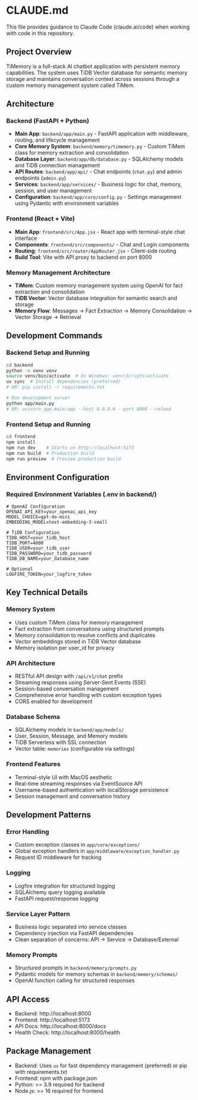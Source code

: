 # CLAUDE.md

This file provides guidance to Claude Code (claude.ai/code) when working with code in this repository.

## Project Overview

TiMemory is a full-stack AI chatbot application with persistent memory capabilities. The system uses TiDB Vector database for semantic memory storage and maintains conversation context across sessions through a custom memory management system called TiMem.

## Architecture

### Backend (FastAPI + Python)
- **Main App**: `backend/app/main.py` - FastAPI application with middleware, routing, and lifecycle management
- **Core Memory System**: `backend/memory/timemory.py` - Custom TiMem class for memory extraction and consolidation
- **Database Layer**: `backend/app/db/database.py` - SQLAlchemy models and TiDB connection management
- **API Routes**: `backend/app/api/` - Chat endpoints (`chat.py`) and admin endpoints (`admin.py`)
- **Services**: `backend/app/services/` - Business logic for chat, memory, session, and user management
- **Configuration**: `backend/app/core/config.py` - Settings management using Pydantic with environment variables

### Frontend (React + Vite)
- **Main App**: `frontend/src/App.jsx` - React app with terminal-style chat interface
- **Components**: `frontend/src/components/` - Chat and Login components
- **Routing**: `frontend/src/router/AppRouter.jsx` - Client-side routing
- **Build Tool**: Vite with API proxy to backend on port 8000

### Memory Management Architecture
- **TiMem**: Custom memory management system using OpenAI for fact extraction and consolidation
- **TiDB Vector**: Vector database integration for semantic search and storage
- **Memory Flow**: Messages → Fact Extraction → Memory Consolidation → Vector Storage → Retrieval

## Development Commands

### Backend Setup and Running
```bash
cd backend
python -m venv venv
source venv/bin/activate  # On Windows: venv\Scripts\activate
uv sync  # Install dependencies (preferred)
# OR: pip install -r requirements.txt

# Run development server
python app/main.py
# OR: uvicorn app.main:app --host 0.0.0.0 --port 8000 --reload
```

### Frontend Setup and Running
```bash
cd frontend
npm install
npm run dev    # Starts on http://localhost:5173
npm run build  # Production build
npm run preview  # Preview production build
```

## Environment Configuration

### Required Environment Variables (.env in backend/)
```env
# OpenAI Configuration
OPENAI_API_KEY=your_openai_api_key
MODEL_CHOICE=gpt-4o-mini
EMBEDDING_MODEL=text-embedding-3-small

# TiDB Configuration  
TIDB_HOST=your_tidb_host
TIDB_PORT=4000
TIDB_USER=your_tidb_user
TIDB_PASSWORD=your_tidb_password
TIDB_DB_NAME=your_database_name

# Optional
LOGFIRE_TOKEN=your_logfire_token
```

## Key Technical Details

### Memory System
- Uses custom TiMem class for memory management
- Fact extraction from conversations using structured prompts
- Memory consolidation to resolve conflicts and duplicates
- Vector embeddings stored in TiDB Vector database
- Memory isolation per user_id for privacy

### API Architecture
- RESTful API design with `/api/v1/chat` prefix
- Streaming responses using Server-Sent Events (SSE)
- Session-based conversation management
- Comprehensive error handling with custom exception types
- CORS enabled for development

### Database Schema
- SQLAlchemy models in `backend/app/models/`
- User, Session, Message, and Memory models
- TiDB Serverless with SSL connection
- Vector table: `memories` (configurable via settings)

### Frontend Features
- Terminal-style UI with MacOS aesthetic
- Real-time streaming responses via EventSource API
- Username-based authentication with localStorage persistence
- Session management and conversation history

## Development Patterns

### Error Handling
- Custom exception classes in `app/core/exceptions/`
- Global exception handlers in `app/middleware/exception_handler.py`
- Request ID middleware for tracking

### Logging
- Logfire integration for structured logging
- SQLAlchemy query logging available
- FastAPI request/response logging

### Service Layer Pattern
- Business logic separated into service classes
- Dependency injection via FastAPI dependencies
- Clean separation of concerns: API → Service → Database/External

### Memory Prompts
- Structured prompts in `backend/memory/prompts.py`
- Pydantic models for memory schemas in `backend/memory/schemas/`
- OpenAI function calling for structured responses

## API Access
- Backend: http://localhost:8000
- Frontend: http://localhost:5173
- API Docs: http://localhost:8000/docs
- Health Check: http://localhost:8000/health

## Package Management
- Backend: Uses `uv` for fast dependency management (preferred) or pip with requirements.txt
- Frontend: npm with package.json
- Python: >= 3.9 required for backend
- Node.js: >= 16 required for frontend